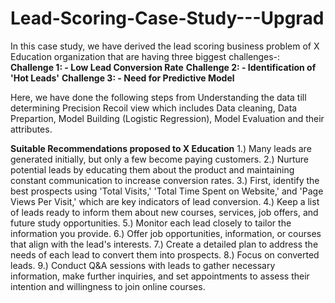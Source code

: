 # Lead-Scoring-Case-Study---Upgrad
In this case study, we have derived the lead scoring business problem of X Education organization that are having three biggest challenges-: 
**Challenge 1: - Low Lead Conversion Rate**
**Challenge 2: - Identification of 'Hot Leads'**
**Challenge 3: - Need for Predictive Model**

Here, we have done the following steps from Understanding the data till determining Precision Recoil view which includes Data cleaning, Data Prepartion, Model Building (Logistic Regression), Model Evaluation and their attributes. 

**Suitable Recommendations proposed to X Education**
1.) Many leads are generated initially, but only a few become paying customers.
2.) Nurture potential leads by educating them about the product and maintaining constant communication to increase conversion rates.
3.) First, identify the best prospects using 'Total Visits,' 'Total Time Spent on Website,' and 'Page Views Per Visit,' which are key indicators of lead conversion.
4.) Keep a list of leads ready to inform them about new courses, services, job offers, and future study opportunities.
5.) Monitor each lead closely to tailor the information you provide.
6.) Offer job opportunities, information, or courses that align with the lead's interests.
7.) Create a detailed plan to address the needs of each lead to convert them into prospects.
8.) Focus on converted leads.
9.) Conduct Q&A sessions with leads to gather necessary information, make further inquiries, and set appointments to assess their intention and willingness to join online courses.


